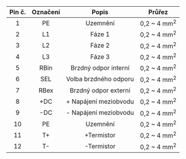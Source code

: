 | **Pin č.** | **Označení** | **Popis** | **Průřez** |
| :---: | :---: | :---: | :---: |
| 1 | PE | Uzemnění | 0,2 ~ 4 mm<sup>2</sup> |
| 2 | L1  | Fáze 1 | 0,2 ~ 4 mm<sup>2</sup> |
| 3 | L2  | Fáze 2 | 0,2 ~ 4 mm<sup>2</sup> |
| 4 | L3  | Fáze 3 | 0,2 ~ 4 mm<sup>2</sup> |
| 5 | RBin  | Brzdný odpor interní | 0,2 ~ 4 mm<sup>2</sup> |
| 6 | SEL  | Volba brzdného odporu | 0,2 ~ 4 mm<sup>2</sup> |
| 7 | RBex  | Brzdný odpor externí | 0,2 ~ 4 mm<sup>2</sup> |
| 8 | +DC  | + Napájení meziobvodu | 0,2 ~ 4 mm<sup>2</sup> |
| 9 | -DC  | - Napájení meziobvodu | 0,2 ~ 4 mm<sup>2</sup> |
| 10 | PE  | Uzemnění | 0,2 ~ 4 mm<sup>2</sup> |
| 11 | T+  | +Termistor | 0,2 ~ 4 mm<sup>2</sup> |
| 12 | T-  | -Termistor | 0,2 ~ 4 mm<sup>2</sup> |
